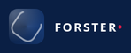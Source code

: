 # forster-website
<!DOCTYPE html><html lang="en">
<head>
  <meta charset="utf-8" />
  <meta name="viewport" content="width=device-width, initial-scale=1" />
  <title>FORSTER – Precision Laboratory Solutions</title>
  <meta name="description" content="FORSTER – Premium laboratory equipment. Muffle Furnace, Hot Air Oven, Magnetic Stirrer and more.">
  <link rel="preconnect" href="https://fonts.googleapis.com">
  <link rel="preconnect" href="https://fonts.gstatic.com" crossorigin>
  <link href="https://fonts.googleapis.com/css2?family=Montserrat:wght@400;500;600;700;800&display=swap" rel="stylesheet">
  <style>
    :root{
      --bg:#ffffff;
      --text:#0a1f44;           /* Deep Blue */
      --muted:#5a6b8a;
      --accent:#e11d48;         /* Red Accent */
      --card:#f6f8fc;
      --shadow:0 10px 30px rgba(10,31,68,.12);
      --radius:18px;
      --radius-lg:26px;
      --maxw:1200px;
    }
    *{box-sizing:border-box}
    html,body{margin:0;padding:0;font-family:Montserrat,system-ui,-apple-system,Segoe UI,Roboto,Ubuntu,Helvetica,Arial,sans-serif;background:var(--bg);color:var(--text)}
    a{color:inherit;text-decoration:none}
    img{display:block;max-width:100%;height:auto}
    .container{width:100%;max-width:var(--maxw);padding:0 20px;margin:0 auto}/* ===== Preloader (FORSTER logo) ===== */
#preloader{position:fixed;inset:0;background:#0a1f44;display:grid;place-items:center;z-index:9999;transition:opacity .6s ease, visibility .6s ease}
#preloader.hide{opacity:0;visibility:hidden}
.loader-wrap{display:flex;align-items:center;gap:18px;color:#fff}
.logo-box{width:64px;height:64px;border-radius:16px;position:relative;overflow:hidden;background:conic-gradient(from 90deg at 50% 50%, #173a74, #0a1f44, #173a74)}
.logo-box::after{content:"";position:absolute;inset:-40%;background:radial-gradient(circle at 30% 30%, rgba(255,255,255,.28), transparent 45%)}
.logo-ring{position:absolute;inset:8px;border:3px solid rgba(255,255,255,.55);border-top-color:transparent;border-radius:14px;animation:spin 1.4s linear infinite}
.loader-text{font-weight:800;letter-spacing:.12em;font-size:22px}
.brand-dot{color:var(--accent)}
@keyframes spin{to{transform:rotate(360deg)}}

/* ===== Header / Nav ===== */
header{position:sticky;top:0;z-index:50;background:rgba(255,255,255,.88);backdrop-filter:saturate(150%) blur(8px);border-bottom:1px solid #e9eef7}
.nav{display:flex;align-items:center;justify-content:space-between;gap:20px;height:72px}
.brand{display:flex;align-items:center;gap:12px;font-weight:800;font-size:22px}
.brand-mark{width:28px;height:28px;border-radius:8px;background:linear-gradient(135deg,#0f2c63,#163a72);position:relative}
.brand-mark::after{content:"";position:absolute;inset:3px;border-radius:6px;border:2px solid #e11d48}
nav ul{list-style:none;display:flex;gap:22px;margin:0;padding:0}
nav a{font-weight:600;color:var(--text);opacity:.85}
nav a:hover{opacity:1}

/* ===== Hero ===== */
.hero{position:relative;min-height:78vh;display:grid;place-items:center;overflow:hidden}
.hero::before{content:"";position:absolute;inset:-20%;background:radial-gradient(1200px 600px at 20% 20%, rgba(14,40,92,.18), transparent 50%), radial-gradient(1200px 600px at 80% 80%, rgba(225,29,72,.10), transparent 45%);animation:floatGrad 14s ease-in-out infinite alternate}
.hero::after{content:"";position:absolute;inset:-10%;background:url('https://images.unsplash.com/photo-1581091014534-8987c1d4eb0d?q=80&w=1600&auto=format&fit=crop') center/cover no-repeat;opacity:.12;transform:scale(1);animation:slowZoom 18s ease-in-out infinite alternate}
@keyframes slowZoom{from{transform:scale(1)}to{transform:scale(1.06)}}
@keyframes floatGrad{from{transform:translateY(-8px)}to{transform:translateY(8px)}}

.hero-inner{position:relative;z-index:1;text-align:center;padding:80px 16px}
.kicker{display:inline-block;background:var(--card);padding:8px 14px;border-radius:999px;font-weight:700;letter-spacing:.08em;color:var(--muted);box-shadow:var(--shadow)}
.title{font-size:clamp(32px,6vw,56px);line-height:1.06;margin:16px 0 12px;font-weight:800}
.subtitle{font-size:clamp(14px,2.6vw,18px);color:var(--muted);max-width:800px;margin:0 auto 26px}
.cta{display:inline-flex;gap:12px;align-items:center;background:var(--text);color:#fff;padding:14px 20px;border-radius:12px;font-weight:700;box-shadow:var(--shadow);transition:transform .2s ease, box-shadow .2s ease}
.cta:hover{transform:translateY(-2px);box-shadow:0 16px 40px rgba(10,31,68,.2)}

/* ===== Sections & Reveal Animations ===== */
section{padding:72px 0}
.reveal{opacity:0;transform:translateY(22px);transition:opacity .8s ease, transform .8s ease}
.reveal.show{opacity:1;transform:none}

/* ===== Intro ===== */
.intro{display:grid;grid-template-columns:1.1fr .9fr;gap:36px;align-items:center}
.intro .logo-tile{background:var(--card);border-radius:var(--radius-lg);padding:28px;display:grid;place-items:center;box-shadow:var(--shadow)}
.forster-logo{font-size:40px;font-weight:800;letter-spacing:.14em}
.forster-logo span{color:var(--accent)}
.intro p{color:var(--muted);margin:0}
@media(max-width:900px){.intro{grid-template-columns:1fr}.forster-logo{font-size:32px}}

/* ===== Products ===== */
.products-grid{display:grid;grid-template-columns:repeat(3,1fr);gap:22px}
@media(max-width:980px){.products-grid{grid-template-columns:repeat(2,1fr)}}
@media(max-width:640px){.products-grid{grid-template-columns:1fr}}
.card{background:var(--card);border-radius:var(--radius);padding:18px;box-shadow:var(--shadow);display:flex;flex-direction:column;gap:14px;transition:transform .2s ease, box-shadow .2s ease;border:1px solid #e9eef7}
.card:hover{transform:translateY(-6px);box-shadow:0 18px 46px rgba(10,31,68,.16)}
.thumb{height:220px;border-radius:14px;background:linear-gradient(135deg, #e9eef7, #f7f9ff);display:grid;place-items:center;overflow:hidden}
.thumb svg{width:68%;height:auto}
.card h3{margin:6px 0 0;font-size:20px}
.specs{color:var(--muted);font-size:14px}
.actions{margin-top:auto;display:flex;justify-content:space-between;align-items:center}
.view{font-weight:700}
.pill{display:inline-flex;align-items:center;gap:8px;background:#fff;border:1px solid #e5eaf4;padding:8px 12px;border-radius:999px;font-weight:700}

/* ===== Why Choose ===== */
.why-grid{display:grid;grid-template-columns:repeat(4,1fr);gap:18px}
@media(max-width:980px){.why-grid{grid-template-columns:repeat(2,1fr)}}
@media(max-width:640px){.why-grid{grid-template-columns:1fr}}
.why{background:var(--card);border:1px solid #e9eef7;border-radius:var(--radius);padding:20px;box-shadow:var(--shadow);display:flex;gap:14px}
.why-icon{width:48px;height:48px;border-radius:12px;display:grid;place-items:center;background:#fff;border:1px solid #e5eaf4}
.why h4{margin:0 0 6px}
.why p{margin:0;color:var(--muted)}

/* ===== Footer ===== */
footer{background:#071837;color:#c8d4ef;margin-top:30px}
.foot{display:grid;grid-template-columns:2fr 1fr 1fr;gap:24px;padding:36px 0}
@media(max-width:900px){.foot{grid-template-columns:1fr 1fr}}
@media(max-width:640px){.foot{grid-template-columns:1fr}}
.foot h5{margin:0 0 12px;color:#fff}
.foot a{color:#c8d4ef;opacity:.9}
.copyright{border-top:1px solid rgba(255,255,255,.08);padding:16px 0;text-align:center;font-size:14px;color:#9fb1d8}

  </style>
</head>
<body>
  <!-- Preloader -->
  <div id="preloader" aria-hidden="true">
    <div class="loader-wrap" role="status" aria-live="polite">
      <div class="logo-box"><div class="logo-ring"></div></div>
      <div class="loader-text">FORSTER<span class="brand-dot">•</span></div>
    </div>
  </div>  <!-- Header -->  <header>
    <div class="container nav">
      <div class="brand"><span class="brand-mark"></span> FORSTER</div>
      <nav>
        <ul>
          <li><a href="#home">Home</a></li>
          <li><a href="about.html">About Us</a></li>
          <li><a href="products.html">Products</a></li>
          <li><a href="brochures.html">Brochures</a></li>
          <li><a href="contact.html">Contact</a></li>
        </ul>
      </nav>
    </div>
  </header>  <!-- Hero -->  <section id="home" class="hero">
    <div class="hero-inner reveal">
      <span class="kicker">FORSTER</span>
      <h1 class="title">FORSTER – Precision Laboratory Solutions</h1>
      <p class="subtitle">Premium laboratory equipment engineered for reliability and performance. Explore our Muffle Furnaces, Hot Air Ovens, Magnetic Stirrers and more.</p>
      <a class="cta" href="products.html">Explore Products ▸</a>
    </div>
  </section>  <!-- Brand Intro -->  <section>
    <div class="container intro reveal">
      <div>
        <h2 style="margin:0 0 10px">Built for Accuracy. Designed to Last.</h2>
        <p>FORSTER delivers industrial‑grade lab equipment with meticulous attention to safety, durability and precision. From heating systems to stirring solutions, every product reflects our commitment to quality and service.</p>
      </div>
      <div class="logo-tile" aria-label="FORSTER Logo">
        <div class="forster-logo">FORSTER<span>•</span></div>
      </div>
    </div>
  </section>  <!-- Featured Products -->  <section>
    <div class="container">
      <div class="reveal" style="display:flex;align-items:baseline;justify-content:space-between;gap:16px;margin-bottom:14px">
        <h2 style="margin:0">Featured Products</h2>
        <a class="pill" href="products.html">View All Products ▸</a>
      </div>
      <div class="products-grid">
        <!-- Magnetic Stirrer -->
        <article class="card reveal">
          <div class="thumb" title="Magnetic Stirrer">
            <!-- simple SVG placeholder -->
            <svg viewBox="0 0 200 140" xmlns="http://www.w3.org/2000/svg" role="img" aria-label="Magnetic Stirrer">
              <rect x="10" y="90" width="180" height="30" rx="8" fill="#dbe4f5"/>
              <rect x="30" y="35" width="140" height="50" rx="6" fill="#c6d4ef"/>
              <circle cx="60" cy="105" r="6" fill="#a8b6d6"/>
              <circle cx="140" cy="105" r="6" fill="#a8b6d6"/>
            </svg>
          </div>
          <h3>Magnetic Stirrer (2 L)</h3>
          <p class="specs">Variable speed control · Hot plate option · Durable housing</p>
          <div class="actions">
            <a class="view" href="products.html#magnetic-stirrer">View Product</a>
            <span class="pill">Brochure</span>
          </div>
        </article>
        <!-- Hot Air Oven -->
        <article class="card reveal">
          <div class="thumb" title="Hot Air Oven">
            <svg viewBox="0 0 200 140" xmlns="http://www.w3.org/2000/svg" role="img" aria-label="Hot Air Oven">
              <rect x="20" y="20" width="160" height="100" rx="10" fill="#dbe4f5"/>
              <rect x="40" y="40" width="120" height="60" rx="6" fill="#c6d4ef"/>
              <circle cx="160" cy="90" r="6" fill="#a8b6d6"/>
            </svg>
          </div>
          <h3>Hot Air Oven</h3>
          <p class="specs">Uniform heating · Digital controls · Safety interlocks</p>
          <div class="actions">
            <a class="view" href="products.html#hot-air-oven">View Product</a>
            <span class="pill">Brochure</span>
          </div>
        </article>
        <!-- Muffle Furnace -->
        <article class="card reveal">
          <div class="thumb" title="Muffle Furnace">
            <svg viewBox="0 0 200 140" xmlns="http://www.w3.org/2000/svg" role="img" aria-label="Muffle Furnace">
              <rect x="15" y="25" width="170" height="90" rx="10" fill="#dbe4f5"/>
              <rect x="45" y="45" width="110" height="50" rx="8" fill="#c6d4ef"/>
              <rect x="30" y="95" width="140" height="10" rx="5" fill="#a8b6d6"/>
            </svg>
          </div>
          <h3>FORSTER Muffle Furnace</h3>
          <p class="specs">High‑temp insulation · Precise PID control · Rugged build</p>
          <div class="actions">
            <a class="view" href="products.html#muffle-furnace">View Product</a>
            <span class="pill">Brochure</span>
          </div>
        </article>
      </div>
    </div>
  </section>  <!-- Why Choose FORSTER -->  <section>
    <div class="container">
      <h2 class="reveal" style="margin:0 0 18px">Why Choose FORSTER?</h2>
      <div class="why-grid">
        <div class="why reveal">
          <div class="why-icon">
            <svg width="22" height="22" viewBox="0 0 24 24" fill="none" xmlns="http://www.w3.org/2000/svg" aria-hidden="true"><path d="M12 2l3 7 7 .5-5.3 4.6L18.6 22 12 18.3 5.4 22l1.9-7.9L2 9.5 9 9l3-7z" stroke="#0a1f44" stroke-width="1.6"/></svg>
          </div>
          <div><h4>Premium Quality</h4><p>Industrial‑grade materials, built for rigorous daily use.</p></div>
        </div>
        <div class="why reveal">
          <div class="why-icon">
            <svg width="22" height="22" viewBox="0 0 24 24" fill="none" xmlns="http://www.w3.org/2000/svg" aria-hidden="true"><path d="M3 12h18M12 3v18" stroke="#0a1f44" stroke-width="1.6"/></svg>
          </div>
          <div><h4>Precision Performance</h4><p>Stable controls and accurate results across applications.</p></div>
        </div>
        <div class="why reveal">
          <div class="why-icon">
            <svg width="22" height="22" viewBox="0 0 24 24" fill="none" xmlns="http://www.w3.org/2000/svg" aria-hidden="true"><path d="M4 12a8 8 0 1016 0A8 8 0 004 12zm8-5v5l3 3" stroke="#0a1f44" stroke-width="1.6"/></svg>
          </div>
          <div><h4>Reliable Support</h4><p>Friendly assistance and service when you need it.</p></div>
        </div>
        <div class="why reveal">
          <div class="why-icon">
            <svg width="22" height="22" viewBox="0 0 24 24" fill="none" xmlns="http://www.w3.org/2000/svg" aria-hidden="true"><path d="M5 12l5 5L19 7" stroke="#0a1f44" stroke-width="1.6"/></svg>
          </div>
          <div><h4>Safety First</h4><p>Thoughtful protections built into every product we ship.</p></div>
        </div>
      </div>
    </div>
  </section>  <!-- Footer -->  <footer>
    <div class="container foot">
      <div>
        <h5>FORSTER</h5>
        <p>Precision Laboratory Solutions. Built for accuracy, reliability and long service life.</p>
      </div>
      <div>
        <h5>Quick Links</h5>
        <p><a href="#home">Home</a></p>
        <p><a href="products.html">Products</a></p>
        <p><a href="brochures.html">Brochures</a></p>
      </div>
      <div>
        <h5>Contact</h5>
        <p>Email: bhagwatiscientific22@gmail.com</p>
        <p>Phone: +91-XXXXXXXXXX</p>
        <p><a href="https://wa.me/91XXXXXXXXXX" target="_blank" rel="noopener">WhatsApp Chat</a></p>
      </div>
    </div>
    <div class="copyright">© <span id="year"></span> FORSTER. All rights reserved.</div>
  </footer>  <script>
    // Preloader hide on window load
    window.addEventListener('load', () => {
      const p = document.getElementById('preloader');
      setTimeout(()=>p.classList.add('hide'), 350);
    });

    // IntersectionObserver reveal animations
    const io = new IntersectionObserver((entries)=>{
      entries.forEach(e=>{ if(e.isIntersecting){ e.target.classList.add('show'); io.unobserve(e.target); } });
    }, {threshold: .16});
    document.querySelectorAll('.reveal').forEach(el=>io.observe(el));

    // Current year in footer
    document.getElementById('year').textContent = new Date().getFullYear();
  </script></body>
</html>
<div class="thumb"><img src="assets/PRODUCT.jpg" alt="PRODUCT NAME"></div>
<!DOCTYPE html><html lang="en">
<head>
  <meta charset="utf-8">
  <meta name="viewport" content="width=device-width, initial-scale=1">
  <title>FORSTER Website</title>
  <link rel="stylesheet" href="styles.css">
  <style>
    .product-grid {display:grid;grid-template-columns:repeat(auto-fit,minmax(250px,1fr));gap:20px;}
    .product-card {background:#fff;border-radius:12px;box-shadow:0 4px 15px rgba(0,0,0,.1);overflow:hidden;transition:transform .3s;}
    .product-card:hover {transform:translateY(-5px);}
    .product-card img {width:100%;height:auto;}
    .product-card h3 {margin:15px;}
    .btn-download {display:inline-block;padding:10px 20px;background:#e11d48;color:#fff;border-radius:8px;text-decoration:none;transition:background .3s;}
    .btn-download:hover {background:#b50f36;}
    form {display:grid;gap:10px;max-width:500px;}
    input,textarea {padding:10px;border-radius:6px;border:1px solid #ccc;font-size:1rem;}
    button {padding:10px;background:#0a1f44;color:#fff;border:none;border-radius:6px;cursor:pointer;}
    button:hover {background:#16386f;}
    iframe {width:100%;height:300px;border:0;}
  </style>
</head>
<body>
<header>
  <nav class="container">
    <a href="index.html" class="logo">FORSTER</a>
    <ul>
      <li><a href="index.html">Home</a></li>
      <li><a href="about.html">About Us</a></li>
      <li><a href="products.html">Products</a></li>
      <li><a href="brochures.html">Brochures</a></li>
      <li><a href="contact.html">Contact</a></li>
    </ul>
  </nav>
</header><!-- Products Page --><section class="hero-sub container">
  <h1>Our Products</h1>
  <div class="product-grid">
    <div class="product-card"><img src="muffle.jpg" alt="Muffle Furnace"><h3>Muffle Furnace</h3></div>
    <div class="product-card"><img src="oven.jpg" alt="Hot Air Oven"><h3>Hot Air Oven</h3></div>
    <div class="product-card"><img src="stirrer.jpg" alt="Magnetic Stirrer"><h3>Magnetic Stirrer</h3></div>
  </div>
</section><!-- Brochures Page --><section class="hero-sub container">
  <h1>Brochures</h1>
  <a href="brochure-muffle.pdf" class="btn-download" download>Download Muffle Furnace Brochure</a><br><br>
  <a href="brochure-oven.pdf" class="btn-download" download>Download Hot Air Oven Brochure</a>
</section><!-- Contact Page --><section class="hero-sub container">
  <h1>Contact Us</h1>
  <form>
    <input type="text" placeholder="Your Name" required>
    <input type="email" placeholder="Your Email" required>
    <textarea rows="4" placeholder="Your Message" required></textarea>
    <button type="submit">Send Message</button>
  </form>
  <br>
  <iframe src="https://www.google.com/maps/embed?pb=!1m18!1m12!1m3!1d3672.2561947174436!2d72.5130891752056!3d23.01175827917454!2m3!1f0!2f0!3f0!3m2!1i1024!2i768!4f13.1!3m3!1m2!1s0x395e84f9ac57f7b7%3A0x8bcaaed9ddecf703!2sBhagwati%20Scientific!5e0!3m2!1sen!2sin!4v1692025269096!5m2!1sen!2sin" allowfullscreen="" loading="lazy"></iframe>
</section><footer>
  <div class="container">
    <p>© 2025 FORSTER. All rights reserved.</p>
  </div>
</footer>
</body>
</html>
<!DOCTYPE html><html lang="en">
<head>
  <meta charset="utf-8">
  <meta name="viewport" content="width=device-width, initial-scale=1">
  <title>FORSTER Website</title>
  <link rel="stylesheet" href="styles.css">
  <style>
    .product-grid {display:grid;grid-template-columns:repeat(auto-fit,minmax(250px,1fr));gap:20px;}
    .product-card {background:#fff;border-radius:12px;box-shadow:0 4px 15px rgba(0,0,0,.1);overflow:hidden;transition:transform .3s;}
    .product-card:hover {transform:translateY(-5px);}
    .product-card img {width:100%;height:auto;}
    .product-card h3 {margin:15px;}
    .btn-download {display:inline-block;padding:10px 20px;background:#e11d48;color:#fff;border-radius:8px;text-decoration:none;transition:background .3s;}
    .btn-download:hover {background:#b50f36;}
    form {display:grid;gap:10px;max-width:500px;}
    input,textarea {padding:10px;border-radius:6px;border:1px solid #ccc;font-size:1rem;}
    button {padding:10px;background:#0a1f44;color:#fff;border:none;border-radius:6px;cursor:pointer;}
    button:hover {background:#16386f;}
    iframe {width:100%;height:300px;border:0;}
  </style>
</head>
<body>
<header>
  <nav class="container">
    <a href="index.html" class="logo">FORSTER</a>
    <ul>
      <li><a href="index.html">Home</a></li>
      <li><a href="about.html">About Us</a></li>
      <li><a href="products.html">Products</a></li>
      <li><a href="brochures.html">Brochures</a></li>
      <li><a href="contact.html">Contact</a></li>
    </ul>
  </nav>
</header><!-- Products Page --><section class="hero-sub container">
  <h1>Our Products</h1>
  <div class="product-grid">
    <div class="product-card"><img src="muffle.jpg" alt="Muffle Furnace"><h3>Muffle Furnace</h3></div>
    <div class="product-card"><img src="oven.jpg" alt="Hot Air Oven"><h3>Hot Air Oven</h3></div>
    <div class="product-card"><img src="stirrer.jpg" alt="Magnetic Stirrer"><h3>Magnetic Stirrer</h3></div>
  </div>
</section><!-- Brochures Page --><section class="hero-sub container">
  <h1>Brochures</h1>
  <a href="brochure-muffle.pdf" class="btn-download" download>Download Muffle Furnace Brochure</a><br><br>
  <a href="brochure-oven.pdf" class="btn-download" download>Download Hot Air Oven Brochure</a>
</section><!-- Contact Page --><section class="hero-sub container">
  <h1>Contact Us</h1>
  <form>
    <input type="text" placeholder="Your Name" required>
    <input type="email" placeholder="Your Email" required>
    <textarea rows="4" placeholder="Your Message" required></textarea>
    <button type="submit">Send Message</button>
  </form>
  <br>
  <iframe src="https://www.google.com/maps/embed?pb=!1m18!1m12!1m3!1d3672.2561947174436!2d72.5130891752056!3d23.01175827917454!2m3!1f0!2f0!3f0!3m2!1i1024!2i768!4f13.1!3m3!1m2!1s0x395e84f9ac57f7b7%3A0x8bcaaed9ddecf703!2sBhagwati%20Scientific!5e0!3m2!1sen!2sin!4v1692025269096!5m2!1sen!2sin" allowfullscreen="" loading="lazy"></iframe>
</section><footer>
  <div class="container">
    <p>© 2025 FORSTER. All rights reserved.</p>
  </div>
</footer>
</body>
</html>
<!DOCTYPE html><html lang="en">
<head>
  <meta charset="utf-8">
  <meta name="viewport" content="width=device-width, initial-scale=1">
  <title>FORSTER Website</title>
  <link rel="stylesheet" href="styles.css">
  <style>
    .product-grid {display:grid;grid-template-columns:repeat(auto-fit,minmax(250px,1fr));gap:20px;}
    .product-card {background:#fff;border-radius:12px;box-shadow:0 4px 15px rgba(0,0,0,.1);overflow:hidden;transition:transform .3s;}
    .product-card:hover {transform:translateY(-5px);}
    .product-card img {width:100%;height:auto;}
    .product-card h3 {margin:15px;}
    .btn-download {display:inline-block;padding:10px 20px;background:#e11d48;color:#fff;border-radius:8px;text-decoration:none;transition:background .3s;}
    .btn-download:hover {background:#b50f36;}
    form {display:grid;gap:10px;max-width:500px;}
    input,textarea {padding:10px;border-radius:6px;border:1px solid #ccc;font-size:1rem;}
    button {padding:10px;background:#0a1f44;color:#fff;border:none;border-radius:6px;cursor:pointer;}
    button:hover {background:#16386f;}
    iframe {width:100%;height:300px;border:0;}
  </style>
</head>
<body>
<header>
  <nav class="container">
    <a href="index.html" class="logo">FORSTER</a>
    <ul>
      <li><a href="index.html">Home</a></li>
      <li><a href="about.html">About Us</a></li>
      <li><a href="products.html">Products</a></li>
      <li><a href="brochures.html">Brochures</a></li>
      <li><a href="contact.html">Contact</a></li>
    </ul>
  </nav>
</header><!-- Products Page --><section class="hero-sub container">
  <h1>Our Products</h1>
  <div class="product-grid">
    <div class="product-card"><img src="muffle.jpg" alt="Muffle Furnace"><h3>Muffle Furnace</h3></div>
    <div class="product-card"><img src="oven.jpg" alt="Hot Air Oven"><h3>Hot Air Oven</h3></div>
    <div class="product-card"><img src="stirrer.jpg" alt="Magnetic Stirrer"><h3>Magnetic Stirrer</h3></div>
  </div>
</section><!-- Brochures Page --><section class="hero-sub container">
  <h1>Brochures</h1>
  <a href="brochure-muffle.pdf" class="btn-download" download>Download Muffle Furnace Brochure</a><br><br>
  <a href="brochure-oven.pdf" class="btn-download" download>Download Hot Air Oven Brochure</a>
</section><!-- Contact Page --><section class="hero-sub container">
  <h1>Contact Us</h1>
  <form>
    <input type="text" placeholder="Your Name" required>
    <input type="email" placeholder="Your Email" required>
    <textarea rows="4" placeholder="Your Message" required></textarea>
    <button type="submit">Send Message</button>
  </form>
  <br>
  <iframe src="https://www.google.com/maps/embed?pb=!1m18!1m12!1m3!1d3672.2561947174436!2d72.5130891752056!3d23.01175827917454!2m3!1f0!2f0!3f0!3m2!1i1024!2i768!4f13.1!3m3!1m2!1s0x395e84f9ac57f7b7%3A0x8bcaaed9ddecf703!2sBhagwati%20Scientific!5e0!3m2!1sen!2sin!4v1692025269096!5m2!1sen!2sin" allowfullscreen="" loading="lazy"></iframe>
</section><footer>
  <div class="container">
    <p>© 2025 FORSTER. All rights reserved.</p>
  </div>
</footer>
</body>
</html>
